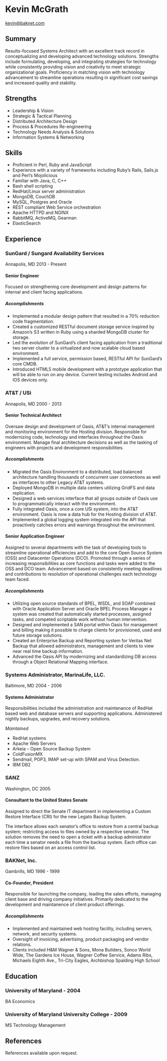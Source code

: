 # Kevin McGrath
<kevin@baknet.com>

## Summary
Results-focused Systems Architect with an excellent track record in conceptualizing and developing advanced technology solutions. Strengths include formulating, developing, and integrating strategies for technology while consistently providing vision and creativity to meet strategic organizational goals. Proficiency in matching vision with technology advancement to streamline operations resulting in significant cost savings and increased quality and stability.


## Strengths
* Leadership & Vision
* Strategic & Tactical Planning
* Distributed Architecture Design
* Process & Procedures Re-engineering
* Technology Needs Analysis & Solutions
* Information Systems & Networking

## Skills
* Proficient in Perl, Ruby and JavaScript
* Experience with a variety of frameworks including Ruby’s Rails, Sails.js and Perl’s Mojolicious
* Familiar with Java, C, C++
* Bash shell scripting
* RedHat/Linux server administration
* MongoDB, CouchDB
* MySQL, Postgres and Oracle
* REST compliant Web Service orchestration
* Apache HTTPD and NGINX
* RabbitMQ, ActiveMQ, Gearman
* ElasticSearch

## Experience

### SunGard / Sungard Availability Services
Annapolis, MD 2013 - Present

#### Senior Engineer
Focused on strengthening core development and design patterns for internal and client facing applications.

##### Accomplishments
* Implemented a modular design pattern that resulted in a 70% reduction code fragmentation.
* Created a customized RESTful document storage service inspired by Amazon’s S3 written in Ruby using a sharded MongoDB cluster for storage.
* Led the evolution of SunGard’s client facing application from a traditional two server cluster to a virtualized and now scalable cloud based environment.
* Implemented a full service, permission based, RESTful API for SunGard’s core CMDB.
* Introduced HTML5 mobile development with a prototype application that will be able to run on any device.  Current testing includes Android and IOS devices only.


### AT&T / USi
Annapolis, MD 2000 - 2013

#### Senior Technical Architect
Oversaw design and development of Oasis, AT&T’s internal management and monitoring environment for the Hosting division.  Responsible for modernizing code, technology and interfaces throughout the Oasis environment.  Manage final architecture decisions as well as the tasking of engineers with projects and development responsibilities.

##### Accomplishments
* Migrated the Oasis Environment to a distributed, load balanced architecture handling thousands of concurrent user connections as well as interfaces to other Legacy AT&T systems.
* Deployed MongoDB in multiple data centers utilizing GridFS and data replication.
* Designed a web services interface that all groups outside of Oasis use to programmatically interact with the environment.
* Fully integrated Oasis, once a core USi system, into the AT&T environment. Oasis is now a data hub for the Hosting division of AT&T.
* Implemented a global logging system integrated into the API that proactively catches errors and warnings throughout the environment.

#### Senior Application Engineer
Assigned to several departments with the task of developing tools to streamline operational efficiencies and add to the core Open Source System (OSS) and Datacenter Operations (DCO). Promoted through a series of increasing responsibilities as core functions and tasks were added to the OSS and DCO team. Advancement based on consistently meeting deadlines and contributions to resolution of operational challenges each technology team faced.

##### Accomplishments
* Utilizing open source standards of BPEL, WSDL, and SOAP combined with Oracle Application Server and Oracle BPEL Process Manager a system was created that automatically started processes, assigned tasks, and competed scriptable work without human intervention.
* Designed and implemented a SAN portal within Oasis for management and billing making it possible to charge clients for provisioned, used and future storage solutions.
* Created an Enterprise Backup and Reporting system for Veritas Net Backup that allowed administrators, management and clients to view near real time backup information.
* Advanced the Oasis API by modernizing and standardizing DB access through a Object Relational Mapping interface.


### Systems Administrator, MarinaLife, LLC.
Baltimore, MD 2004 - 2006

#### Systems Administrator
Responsibilities included the administration and maintenance of RedHat based web and database servers and supporting applications. Administered nightly backups, upgrades, and recovery solutions.

*Maintained*
* RedHat systems
* Apache Web Servers
* Arkeia – Open Source Backup System
* ColdFusionMX
* Sendmail, POP3, IMAP set-up with SPAM and Virus Detection.
* IBM DB2



### SANZ
Washington, DC 2005

#### Consultant to the United States Senate
Assigned to direct the Senate IT department in implementing a Custom Restore
Interface (CRI) for the new Legato Backup System.

The interface allows each senator’s office to restore from a central backup system;
restricting access to files owned by a respective senator. The solution removes
the need to open a ticket with a backup administrator each time a senator
needs a file from the backup system. Each office can restore files based on an
access control list.



### BAKNet, Inc.
Gambrills, MD 1996 - 1999

#### Co-Founder, President
Responsible for launching the company, leading the sales efforts, managing client
base and driving company initiatives. Primarily dedicated to the development
and maintanence of client product offerings.

##### Accomplishments
* Implemented and maintained web hosting facility, including servers, network, and security systems.
* Oversight of invoicing, advertising, product packaging and vendor relations.
* Clients included H&M Wagner & Sons, Mona Builders, Sonco World Wide, The Gardens Ice House, Wagner Coffee Service, Adams Ribs, Michaels Eighth Ave., Tri-City Eagles, Archbishop Spalding High School



## Education

### University of Maryland - 2004
BA Economics

### University of Maryland University College - 2009
MS Technology Management


## References
References available upon request.

